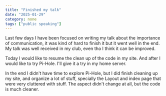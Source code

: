 ```yaml
---
title: "Finished my talk"
date: "2025-01-29"
category: none
tags: ["public speaking"]
---
```


Last few days I have been focused on writing my talk about the importance
of communication, it was kind of hard to finish it but it went well in
the end. My talk was well received in my club, even tho I think it can be
improved.

Today I would like to resume the clean up of the code in my site. And 
after I would like to try Pi-Hole. I'll give it a try in my home server.

In the end I didn't have time to explore Pi-Hole, but I did finish
cleaning up my site, and organize a lot of stuff, specially the Layout 
and index page that were very cluttered with stuff. The aspect didn't
change at all, but the code is much cleaner.